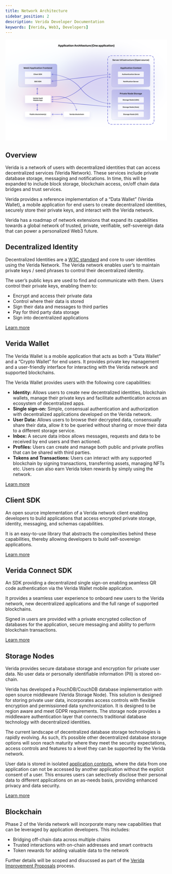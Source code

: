 ```yaml
---
title: Network Architecture
sidebar_position: 2
description: Verida Developer Documentation
keywords: [Verida, Web3, Developers]
---
```


![concepts_architecture.png](network_architecture/concepts_architecture.png)

## Overview

Verida is a network of users with decentralized identities that can access decentralized services (Verida Network). These services include private database storage, messaging and notifications. In time, this will be expanded to include block storage, blockchain access, on/off chain data bridges and trust services.

Verida provides a reference implementation of a “Data Wallet” (Verida Wallet), a mobile application for end users to create decentralized identities, securely store their private keys, and interact with the Verida network.

Verida has a roadmap of network extensions that expand its capabilities towards a global network of trusted, private, verifiable, self-sovereign data that can power a personalized Web3 future.

## Decentralized Identity

Decentralized Identities are a [W3C standard](https://www.w3.org/TR/did-core/) and core to user identities using the Verida Network. The Verida network enables user’s to maintain private keys / seed phrases to control their decentralized identity.

The user’s public keys are used to find and communicate with them. Users control their private keys, enabling them to:

- Encrypt and access their private data
- Control where their data is stored
- Sign their data and messages to third parties
- Pay for third party data storage
- Sign into decentralized applications

[Learn more](accounts-and-identity.md)

## Verida Wallet

The Verida Wallet is a mobile application that acts as both a “Data Wallet” and a “Crypto Wallet” for end users. It provides private key management and a user-friendly interface for interacting with the Verida network and supported blockchains.

The Verida Wallet provides users with the following core capabilities:

- **Identity:** Allows users to create new decentralized identities, blockchain wallets, manage their private keys and facilitate authentication across an ecosystem of decentralized apps.
- **Single sign-on:** Simple, consensual authentication and authorization with decentralized applications developed on the Verida network.
- **User Data:** Allows users to browse their decrypted data, consensually share their data, allow it to be queried without sharing or move their data to a different storage service.
- **Inbox:** A secure data inbox allows messages, requests and data to be received by end users and then actioned.
- **Profiles:** Users can create and manage both public and private profiles that can be shared with third parties.
- **Tokens and Transactions:** Users can interact with any supported blockchain by signing transactions, transferring assets, managing NFTs etc. Users can also earn Verida token rewards by simply using the network.

[Learn more](https://www.verida.io/user-vault)


## Client SDK

An open source implementation of a Verida network client enabling developers to build applications that access encrypted private storage, identity, messaging, and schemas capabilities.

It is an easy-to-use library that abstracts the complexities behind these capabilities, thereby allowing developers to build self-sovereign applications.

[Learn more](../client-sdk/client-sdk.md)

## Verida Connect SDK

An SDK providing a decentralized single sign-on enabling seamless QR code authentication via the Verida Wallet mobile application.

It provides a seamless user experience to onboard new users to the Verida network, new decentralized applications and the full range of supported blockchains.

Signed in users are provided with a private encrypted collection of databases for the application, secure messaging and ability to perform blockchain transactions.

[Learn more](../single-sign-on-sdk/single-sign-on-sdk.md)

## Storage Nodes

Verida provides secure database storage and encryption for private user data. No user data or personally identifiable information (PII) is stored on-chain.

Verida has developed a PouchDB/CouchDB database implementation with open source middleware (Verida Storage Node). This solution is designed for storing private user data, incorporates access controls with flexible encryption and permissioned data synchronization. It is designed to be region aware and meet GDPR requirements. The storage node provides a middleware authentication layer that connects traditional database technology with decentralized identities.

The current landscape of decentralized database storage technologies is rapidly evolving. As such, it’s possible other decentralized database storage options will soon reach maturity where they meet the security expectations, access controls and features to a level they can be supported by the Verida network.

User data is stored in isolated [application contexts](./application-contexts.md), where the data from one application can not be accessed by another application without the explicit consent of a user. This ensures users can selectively disclose their personal data to different applications on an as-needs basis, providing enhanced privacy and data security.

[Learn more](../infrastructure/storage-node.md)

## Blockchain

Phase 2 of the Verida network will incorporate many new capabilities that can be leveraged by application developers. This includes:

- Bridging off-chain data across multiple chains
- Trusted interactions with on-chain addresses and smart contracts
- Token rewards for adding valuable data to the network

Further details will be scoped and disucssed as part of the [Verida Improvement Proposals](https://github.com/verida/VIPs) process.